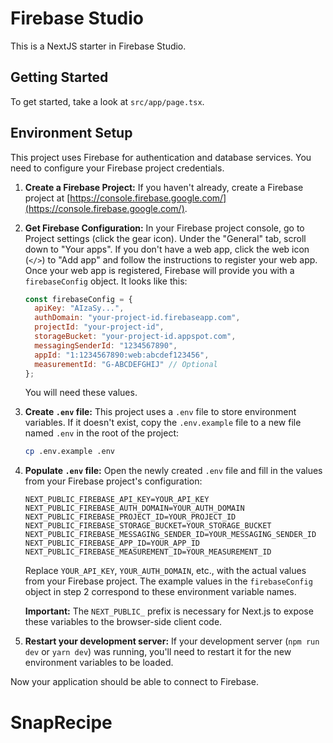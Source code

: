 # Firebase Studio

This is a NextJS starter in Firebase Studio.

## Getting Started

To get started, take a look at `src/app/page.tsx`.

## Environment Setup

This project uses Firebase for authentication and database services. You need to configure your Firebase project credentials.

1.  **Create a Firebase Project:**
    If you haven't already, create a Firebase project at [https://console.firebase.google.com/](https://console.firebase.google.com/).

2.  **Get Firebase Configuration:**
    In your Firebase project console, go to Project settings (click the gear icon).
    Under the "General" tab, scroll down to "Your apps".
    If you don't have a web app, click the web icon (`</>`) to "Add app" and follow the instructions to register your web app.
    Once your web app is registered, Firebase will provide you with a `firebaseConfig` object. It looks like this:
    ```javascript
    const firebaseConfig = {
      apiKey: "AIzaSy...",
      authDomain: "your-project-id.firebaseapp.com",
      projectId: "your-project-id",
      storageBucket: "your-project-id.appspot.com",
      messagingSenderId: "1234567890",
      appId: "1:1234567890:web:abcdef123456",
      measurementId: "G-ABCDEFGHIJ" // Optional
    };
    ```
    You will need these values.

3.  **Create `.env` file:**
    This project uses a `.env` file to store environment variables.
    If it doesn't exist, copy the `.env.example` file to a new file named `.env` in the root of the project:
    ```bash
    cp .env.example .env
    ```

4.  **Populate `.env` file:**
    Open the newly created `.env` file and fill in the values from your Firebase project's configuration:

    ```env
    NEXT_PUBLIC_FIREBASE_API_KEY=YOUR_API_KEY
    NEXT_PUBLIC_FIREBASE_AUTH_DOMAIN=YOUR_AUTH_DOMAIN
    NEXT_PUBLIC_FIREBASE_PROJECT_ID=YOUR_PROJECT_ID
    NEXT_PUBLIC_FIREBASE_STORAGE_BUCKET=YOUR_STORAGE_BUCKET
    NEXT_PUBLIC_FIREBASE_MESSAGING_SENDER_ID=YOUR_MESSAGING_SENDER_ID
    NEXT_PUBLIC_FIREBASE_APP_ID=YOUR_APP_ID
    NEXT_PUBLIC_FIREBASE_MEASUREMENT_ID=YOUR_MEASUREMENT_ID
    ```
    Replace `YOUR_API_KEY`, `YOUR_AUTH_DOMAIN`, etc., with the actual values from your Firebase project. The example values in the `firebaseConfig` object in step 2 correspond to these environment variable names.

    **Important:** The `NEXT_PUBLIC_` prefix is necessary for Next.js to expose these variables to the browser-side client code.

5.  **Restart your development server:**
    If your development server (`npm run dev` or `yarn dev`) was running, you'll need to restart it for the new environment variables to be loaded.

Now your application should be able to connect to Firebase.
# SnapRecipe
